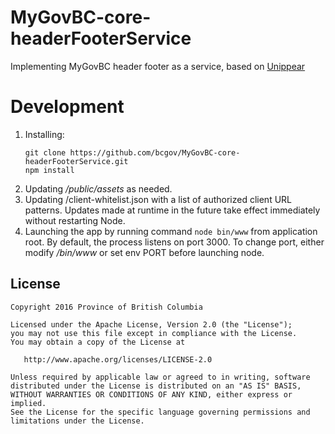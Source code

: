 MyGovBC-core-headerFooterService
=================

Implementing MyGovBC header footer as a service, based on [Unippear](https://github.com/abbr/unippear)

# Development

1. Installing:
    ```
    git clone https://github.com/bcgov/MyGovBC-core-headerFooterService.git
    npm install
    ```
2. Updating */public/assets* as needed.
3. Updating /client-whitelist.json with a list of authorized client URL patterns. Updates made at runtime in the future take effect immediately without restarting Node.
4. Launching the app by running command `node bin/www` from application root. By default, the process listens on port 3000. To change port, either modify */bin/www* or set env PORT before launching node.

## License

    Copyright 2016 Province of British Columbia

    Licensed under the Apache License, Version 2.0 (the "License");
    you may not use this file except in compliance with the License.
    You may obtain a copy of the License at 

       http://www.apache.org/licenses/LICENSE-2.0

    Unless required by applicable law or agreed to in writing, software
    distributed under the License is distributed on an "AS IS" BASIS,
    WITHOUT WARRANTIES OR CONDITIONS OF ANY KIND, either express or implied.
    See the License for the specific language governing permissions and
    limitations under the License.
